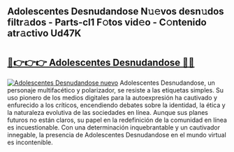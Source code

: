## Adolescentes Desnudandose N𝚞𝚎vos desn𝚞dos filtr𝚊dos - Parts-cl1 F𝚘tos vid𝚎o - C𝚘ntenido atr𝚊ctivo Ud47K

# <h2><a href="http://mbcep5.tromn.icu/?c=Adolescentes+Desnudandose">🔗👉👉👉 Adolescentes Desnudandose 🔗🔗</a></h2>

[![Adolescentes Desnudandose nuevo](https://i.imgur.com/pEAQMta.gif)](http://mbcep5.tromn.icu/?c=Adolescentes+Desnudandose)
Adolescentes Desnudandose, un personaje multifacético y polarizador, se resiste a las etiquetas simples. Su uso pionero de los medios digitales para la autoexpresión ha cautivado y enfurecido a los críticos, encendiendo debates sobre la identidad, la ética y la naturaleza evolutiva de las sociedades en línea. Aunque sus planes futuros no están claros, su papel en la redefinición de la comunidad en línea es incuestionable. Con una determinación inquebrantable y un cautivador innegable, la presencia de Adolescentes Desnudandose en el mundo virtual es incontenible.
